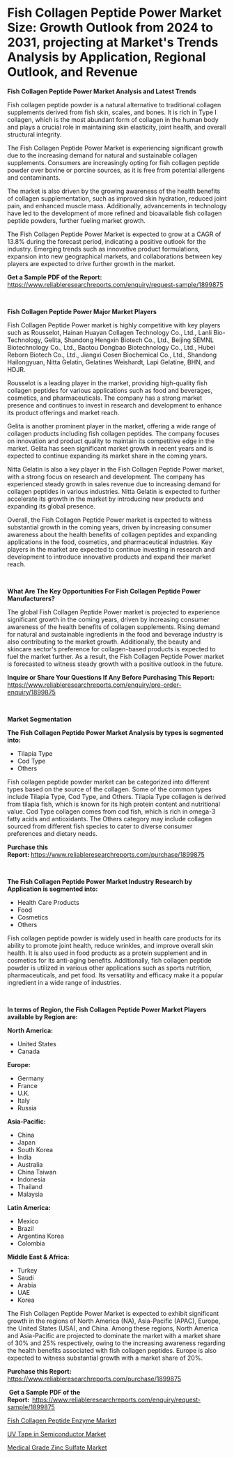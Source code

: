 <p><h1>Fish Collagen Peptide Power Market Size: Growth Outlook from 2024 to 2031, projecting at Market's Trends Analysis by Application, Regional Outlook, and Revenue</h1></p><p><strong>Fish Collagen Peptide Power Market Analysis and Latest Trends</strong></p>
<p><p>Fish collagen peptide powder is a natural alternative to traditional collagen supplements derived from fish skin, scales, and bones. It is rich in Type I collagen, which is the most abundant form of collagen in the human body and plays a crucial role in maintaining skin elasticity, joint health, and overall structural integrity.</p><p>The Fish Collagen Peptide Power Market is experiencing significant growth due to the increasing demand for natural and sustainable collagen supplements. Consumers are increasingly opting for fish collagen peptide powder over bovine or porcine sources, as it is free from potential allergens and contaminants.</p><p>The market is also driven by the growing awareness of the health benefits of collagen supplementation, such as improved skin hydration, reduced joint pain, and enhanced muscle mass. Additionally, advancements in technology have led to the development of more refined and bioavailable fish collagen peptide powders, further fueling market growth.</p><p>The Fish Collagen Peptide Power Market is expected to grow at a CAGR of 13.8% during the forecast period, indicating a positive outlook for the industry. Emerging trends such as innovative product formulations, expansion into new geographical markets, and collaborations between key players are expected to drive further growth in the market.</p></p>
<p><strong>Get a Sample PDF of the Report:&nbsp;</strong> <a href="https://www.reliableresearchreports.com/enquiry/request-sample/1899875">https://www.reliableresearchreports.com/enquiry/request-sample/1899875</a></p>
<p>&nbsp;</p>
<p><strong>Fish Collagen Peptide Power Major Market Players</strong></p>
<p><p>Fish Collagen Peptide Power market is highly competitive with key players such as Rousselot, Hainan Huayan Collagen Technology Co., Ltd., Lanli Bio-Technology, Gelita, Shandong Hengxin Biotech Co., Ltd., Beijing SEMNL Biotechnology Co., Ltd., Baotou Dongbao Biotechnology Co., Ltd., Hubei Reborn Biotech Co., Ltd., Jiangxi Cosen Biochemical Co., Ltd., Shandong Hailongyuan, Nitta Gelatin, Gelatines Weishardt, Lapi Gelatine, BHN, and HDJR.</p><p>Rousselot is a leading player in the market, providing high-quality fish collagen peptides for various applications such as food and beverages, cosmetics, and pharmaceuticals. The company has a strong market presence and continues to invest in research and development to enhance its product offerings and market reach. </p><p>Gelita is another prominent player in the market, offering a wide range of collagen products including fish collagen peptides. The company focuses on innovation and product quality to maintain its competitive edge in the market. Gelita has seen significant market growth in recent years and is expected to continue expanding its market share in the coming years.</p><p>Nitta Gelatin is also a key player in the Fish Collagen Peptide Power market, with a strong focus on research and development. The company has experienced steady growth in sales revenue due to increasing demand for collagen peptides in various industries. Nitta Gelatin is expected to further accelerate its growth in the market by introducing new products and expanding its global presence.</p><p>Overall, the Fish Collagen Peptide Power market is expected to witness substantial growth in the coming years, driven by increasing consumer awareness about the health benefits of collagen peptides and expanding applications in the food, cosmetics, and pharmaceutical industries. Key players in the market are expected to continue investing in research and development to introduce innovative products and expand their market reach.</p></p>
<p>&nbsp;</p>
<p><strong>What Are The Key Opportunities For Fish Collagen Peptide Power Manufacturers?</strong></p>
<p><p>The global Fish Collagen Peptide Power market is projected to experience significant growth in the coming years, driven by increasing consumer awareness of the health benefits of collagen supplements. Rising demand for natural and sustainable ingredients in the food and beverage industry is also contributing to the market growth. Additionally, the beauty and skincare sector's preference for collagen-based products is expected to fuel the market further. As a result, the Fish Collagen Peptide Power market is forecasted to witness steady growth with a positive outlook in the future.</p></p>
<p><strong>Inquire or Share Your Questions If Any Before Purchasing This Report:</strong> <a href="https://www.reliableresearchreports.com/enquiry/pre-order-enquiry/1899875">https://www.reliableresearchreports.com/enquiry/pre-order-enquiry/1899875</a></p>
<p>&nbsp;</p>
<p><strong>Market Segmentation</strong></p>
<p><strong>The Fish Collagen Peptide Power Market Analysis by types is segmented into:</strong></p>
<p><ul><li>Tilapia Type</li><li>Cod Type</li><li>Others</li></ul></p>
<p><p>Fish collagen peptide powder market can be categorized into different types based on the source of the collagen. Some of the common types include Tilapia Type, Cod Type, and Others. Tilapia Type collagen is derived from tilapia fish, which is known for its high protein content and nutritional value. Cod Type collagen comes from cod fish, which is rich in omega-3 fatty acids and antioxidants. The Others category may include collagen sourced from different fish species to cater to diverse consumer preferences and dietary needs.</p></p>
<p><strong>Purchase this Report:&nbsp;</strong><a href="https://www.reliableresearchreports.com/purchase/1899875">https://www.reliableresearchreports.com/purchase/1899875</a></p>
<p>&nbsp;</p>
<p><strong>The Fish Collagen Peptide Power Market Industry Research by Application is segmented into:</strong></p>
<p><ul><li>Health Care Products</li><li>Food</li><li>Cosmetics</li><li>Others</li></ul></p>
<p><p>Fish collagen peptide powder is widely used in health care products for its ability to promote joint health, reduce wrinkles, and improve overall skin health. It is also used in food products as a protein supplement and in cosmetics for its anti-aging benefits. Additionally, fish collagen peptide powder is utilized in various other applications such as sports nutrition, pharmaceuticals, and pet food. Its versatility and efficacy make it a popular ingredient in a wide range of industries.</p></p>
<p>&nbsp;</p>
<p><strong>In terms of Region, the Fish Collagen Peptide Power Market Players available by Region are:</strong></p>
<p>
    <p> <strong> North America: </strong>
        <ul>
            <li>United States</li>
            <li>Canada</li>
        </ul>
        </p> 
    <p> <strong> Europe: </strong>
        <ul>
            <li>Germany</li>
            <li>France</li>
            <li>U.K.</li>
            <li>Italy</li>
            <li>Russia</li>
        </ul>
        </p> 
    <p> <strong> Asia-Pacific: </strong>
        <ul>
            <li>China</li>
            <li>Japan</li>
            <li>South Korea</li>
            <li>India</li>
            <li>Australia</li>
            <li>China Taiwan</li>
            <li>Indonesia</li>
            <li>Thailand</li>
            <li>Malaysia</li>
        </ul>
        </p> 
    <p> <strong> Latin America: </strong>
        <ul>
            <li>Mexico</li>
            <li>Brazil</li>
            <li>Argentina Korea</li>
            <li>Colombia</li>
        </ul>
        </p> 
    <p> <strong> Middle East & Africa: </strong>
        <ul>
            <li>Turkey</li>
            <li>Saudi</li>
            <li>Arabia</li>
            <li>UAE</li>
            <li>Korea</li>
        </ul>
    </p>
    </p>
<p><p>The Fish Collagen Peptide Power Market is expected to exhibit significant growth in the regions of North America (NA), Asia-Pacific (APAC), Europe, the United States (USA), and China. Among these regions, North America and Asia-Pacific are projected to dominate the market with a market share of 30% and 25% respectively, owing to the increasing awareness regarding the health benefits associated with fish collagen peptides. Europe is also expected to witness substantial growth with a market share of 20%.</p></p>
<p><strong>Purchase this Report: </strong><a href="https://www.reliableresearchreports.com/purchase/1899875">https://www.reliableresearchreports.com/purchase/1899875</a></p>
<p>&nbsp;<strong>Get a Sample PDF of the Report:&nbsp;&nbsp;</strong><a href="https://www.reliableresearchreports.com/enquiry/request-sample/1899875">https://www.reliableresearchreports.com/enquiry/request-sample/1899875</a></p>
<p><strong></strong></p>
<p><p><a href="https://github.com/Glendatilghmankmgz0rbhwpy/Market-Research-Report-List-1/blob/main/fish-collagen-peptide-enzyme-market.md">Fish Collagen Peptide Enzyme Market</a></p><p><a href="https://github.com/dx0328/Market-Research-Report-List-1/blob/main/uv-tape-in-semiconductor-market.md">UV Tape in Semiconductor Market</a></p><p><a href="https://github.com/juancolorado15/Market-Research-Report-List-1/blob/main/medical-grade-zinc-sulfate-market.md">Medical Grade Zinc Sulfate Market</a></p></p>